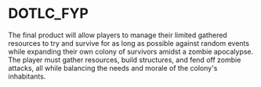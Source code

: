 # DOTLC_FYP
The final product will allow players to manage their limited gathered resources to try and survive for as long as possible against random events while expanding their own colony of survivors amidst a zombie apocalypse. The player must gather resources, build structures, and fend off zombie attacks, all while balancing the needs and morale of the colony's inhabitants. 
